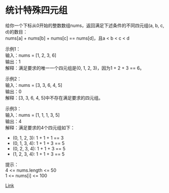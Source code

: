 <h1>统计特殊四元组</h1>

给你一个下标从0开始的整数数组nums，返回满足下述条件的不同四元组(a, b, c, d)的数目：</br>
nums[a] + nums[b] + nums[c] == nums[d]，且a < b < c < d</br>

示例1：</br>
输入：nums = [1, 2, 3, 6]</br>
输出：1</br>
解释：满足要求的唯一一个四元组是(0, 1, 2, 3)，因为1 + 2 + 3 == 6。</br>

示例2：</br>
输入：nums = [3, 3, 6, 4, 5]</br>
输出：0</br>
解释：[3, 3, 6, 4, 5]中不存在满足要求的四元组。</br>

示例3：</br>
输入：nums = [1, 1, 1, 3, 5]</br>
输出：4</br>
解释：满足要求的4个四元组如下：</br>
- (0, 1, 2, 3): 1 + 1 + 1 == 3</br>
- (0, 1, 3, 4): 1 + 1 + 3 == 5</br>
- (0, 2, 3, 4): 1 + 1 + 3 == 5</br>
- (1, 2, 3, 4): 1 + 1 + 3 == 5</br>

提示：</br>
4 <= nums.length <= 50</br>
1 <= nums[i] <= 100</br>

[Link](https://leetcode-cn.com/problems/count-special-quadruplets/)